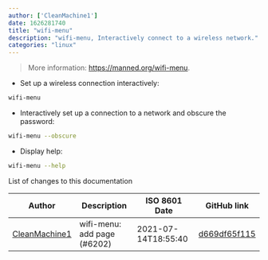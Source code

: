 ```yaml
---
author: ['CleanMachine1']
date: 1626281740
title: "wifi-menu"
description: "wifi-menu, Interactively connect to a wireless network."
categories: "linux"
---
```

> More information: <https://manned.org/wifi-menu>.

- Set up a wireless connection interactively:

```bash
wifi-menu
```

- Interactively set up a connection to a network and obscure the password:

```bash
wifi-menu --obscure
```

- Display help:

```bash
wifi-menu --help
```
List of changes to this documentation


Author | Description | ISO 8601 Date | GitHub link
------|-----|-----|-----
[CleanMachine1](mailto:78213164+CleanMachine1@users.noreply.github.com) | wifi-menu: add page (#6202) | 2021-07-14T18:55:40 | [d669df65f115](https://github.com/tldr-pages/tldr/commit/d669df65f115bdb2eba1eb75ed446e95f924d2cf)

